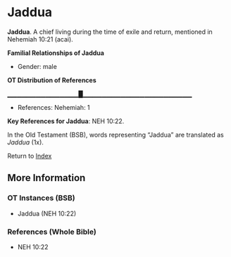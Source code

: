 # Jaddua
**Jaddua**. 
A chief living during the time of exile and return, mentioned in Nehemiah 10:21 (acai). 




**Familial Relationships of Jaddua**


* Gender: male


**OT Distribution of References**

▁▁▁▁▁▁▁▁▁▁▁▁▁▁▁█▁▁▁▁▁▁▁▁▁▁▁▁▁▁▁▁▁▁▁▁▁▁▁
* References: Nehemiah: 1



**Key References for Jaddua**: 
NEH 10:22. 


In the Old Testament (BSB), words representing “Jaddua” are translated as 
*Jaddua* (1x). 




Return to [Index](00-Index.md)

## More Information

### OT Instances (BSB)

* Jaddua (NEH 10:22)



### References (Whole Bible)

* NEH 10:22



